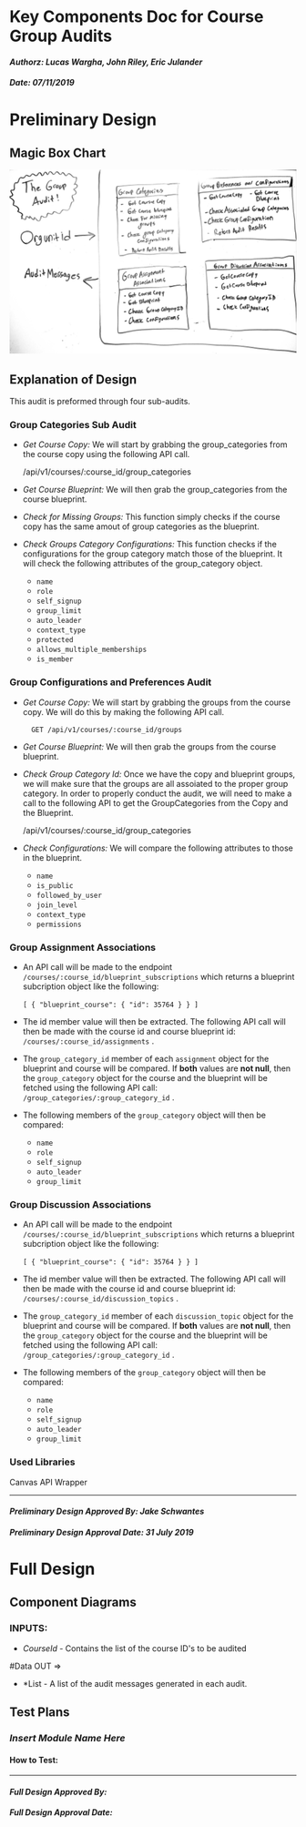 # Key Components Doc for Course Group Audits
#### *Authorz: Lucas Wargha, John Riley, Eric Julander*
#### *Date: 07/11/2019*

# Preliminary Design

## Magic Box Chart

![alt text](./images/group-audit-key-component-document-image-of-supreme-awesomenezz.jpg)

<!-- Think through the process as much as makes sense, and then create a magic box chart with the whiteboard and place it here. -->

## Explanation of Design
This audit is preformed through four sub-audits.
### Group Categories Sub Audit
- _Get Course Copy:_  We will start by grabbing the group_categories from the course copy using the following API call.

    /api/v1/courses/:course_id/group_categories
- _Get Course Blueprint:_  We will then grab the group_categories from the course blueprint.
- _Check for Missing Groups:_ This function simply checks if the course copy has the same amout of group categories as the blueprint.

- _Check Groups Category Configurations:_ This function  checks if the configurations for the group category match those of the blueprint. It will check the following attributes of the group_category object.
    - `name`
    - `role`
    - `self_signup`
    - `group_limit`
    - `auto_leader`
    - `context_type`
    - `protected`
    - `allows_multiple_memberships`
    - `is_member`

### Group Configurations and Preferences Audit
- _Get Course Copy:_  We will start by grabbing the groups from the course copy. We will do this by making the following API call.

        GET /api/v1/courses/:course_id/groups


- _Get Course Blueprint:_  We will then grab the groups from the course blueprint.
- _Check Group Category Id:_ Once we have the copy and blueprint groups, we will make sure that the groups are all assoiated to the proper group category. In order to properly conduct the audit, we will need to make a call to the following API to get the GroupCategories from the Copy and the Blueprint.

    /api/v1/courses/:course_id/group_categories

- _Check Configurations:_ We will compare the following attributes to those in the blueprint.
    - `name` 
    - `is_public`
    - `followed_by_user`
    - `join_level`
    - `context_type`
    - `permissions`

### Group Assignment Associations
- An API call will be made to the endpoint `/courses/:course_id/blueprint_subscriptions` which returns a blueprint subcription object like the following:  

    `[ { "blueprint_course": { "id": 35764 } } ]`

- The id member value will then be extracted. The following API call will then be made with the course id and course blueprint id: `/courses/:course_id/assignments` .

- The `group_category_id` member of each `assignment` object for the blueprint and course will be compared.  If **both** values are **not null**, then the `group_category` object for the course and the blueprint will be fetched using the following API call: `/group_categories/:group_category_id` .

- The following members of the `group_category` object will then be compared:
    - `name`
    - `role`
    - `self_signup`
    - `auto_leader`
    - `group_limit`

### Group Discussion Associations
- An API call will be made to the endpoint `/courses/:course_id/blueprint_subscriptions` which returns a blueprint subcription object like the following:  

    `[ { "blueprint_course": { "id": 35764 } } ]`

- The id member value will then be extracted. The following API call will then be made with the course id and course blueprint id: `/courses/:course_id/discussion_topics` .

- The `group_category_id` member of each `discussion_topic` object for the blueprint and course will be compared.  If **both** values are **not null**, then the `group_category` object for the course and the blueprint will be fetched using the following API call: `/group_categories/:group_category_id` .

- The following members of the `group_category` object will then be compared:
    - `name`
    - `role`
    - `self_signup`
    - `auto_leader`
    - `group_limit`


### Used Libraries
Canvas API Wrapper

<!--
## Things to Consider Before Getting Project Approved
- Are there any approved libraries that I can use? [Link to Approved Library List]
- Are there design patterns that will help?  [Link to Design Patterns]
- Can I design it so that it is a general tool instead of a specific solution?
- How can it be easily expanded?
- What does the minimum viable product look like?
## Prep for Learning Phase
- What do I need to learn
- How will I learn it
- What will I do to learn it (prototypes/tutorials/research time limit?)
- What is the definition of done for my learning process
- How do I measure the progress of learning
- Is there a deliverable that can be created during the learning process?
-->
-----

#### *Preliminary Design Approved By: Jake Schwantes* 
#### *Preliminary Design Approval Date: 31 July 2019*

# Full Design

## Component Diagrams
<!-- Diagrams and companion explanations for all Key Components.
These would include information about inputs, outputs, and what a function does for every major function. -->

<!-- For each component, the following template will be followed: (In other words, the template below will repeat for each component)-->
### INPUTS: 
- *CourseId* - Contains the list of the course ID's to be audited


#Data OUT =>
- *List<AuditMessage> - A list of the audit messages generated in each audit. 

<!-- For a future release:
## Test Plans
For each major function the test plan template will be as follows (in other words the template below will repeat for each test) 
### *Insert name of component here (e.g. convertIdToCourseObject function)*
#### Test 1: *Insert Test name here*
Summary: 
 *Insert Test Summary Here*
 Type: *Insert Type here (Unit Test, Manual Test, Selenium/Puppeteer test (Overkill?))* 
Procedure:
1. *Insert Steps here*
1. *and here*
1. *and here*
Expected Outcome:
*Insert Expected Outcome here*
-->

## Test Plans

### *Insert Module Name Here*
#### How to Test:





-----

#### *Full Design Approved By:* 
#### *Full Design Approval Date:*


<!-- Diagram Types:
 - Data Flow (I think this will be the most popular)
 - Structure Charts (This is really good for showing input and output of every function)
 - UML Class Diagram (a must for object oriented projects) -->



